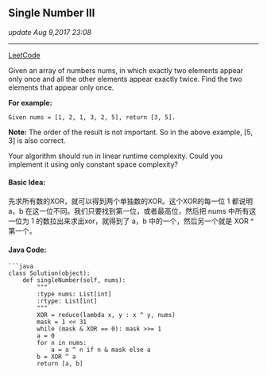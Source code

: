 ## Single Number III
_update Aug 9,2017 23:08_

---
[LeetCode](https://leetcode.com/problems/single-number-iii/description/)

Given an array of numbers nums, in which exactly two elements appear only once and all the other elements appear exactly twice. Find the two elements that appear only once.

**For example:**

    Given nums = [1, 2, 1, 3, 2, 5], return [3, 5].

**Note:**
The order of the result is not important. So in the above example, [5, 3] is also correct.

Your algorithm should run in linear runtime complexity. Could you implement it using only constant space complexity?

#### Basic Idea:
先求所有数的XOR，就可以得到两个单独数的XOR。这个XOR的每一位 1 都说明 a，b 在这一位不同。我们只要找到第一位，或者最高位，然后把 nums 中所有这一位为 1 的数拉出来求出xor，就得到了 a，b 中的一个，然后另一个就是 XOR ^ 第一个。

#### Java Code:
    ```java
    class Solution(object):
        def singleNumber(self, nums):
            """
            :type nums: List[int]
            :rtype: List[int]
            """
            XOR = reduce(lambda x, y : x ^ y, nums)
            mask = 1 << 31
            while (mask & XOR == 0): mask >>= 1
            a = 0
            for n in nums:
                a = a ^ n if n & mask else a
            b = XOR ^ a
            return [a, b]
```